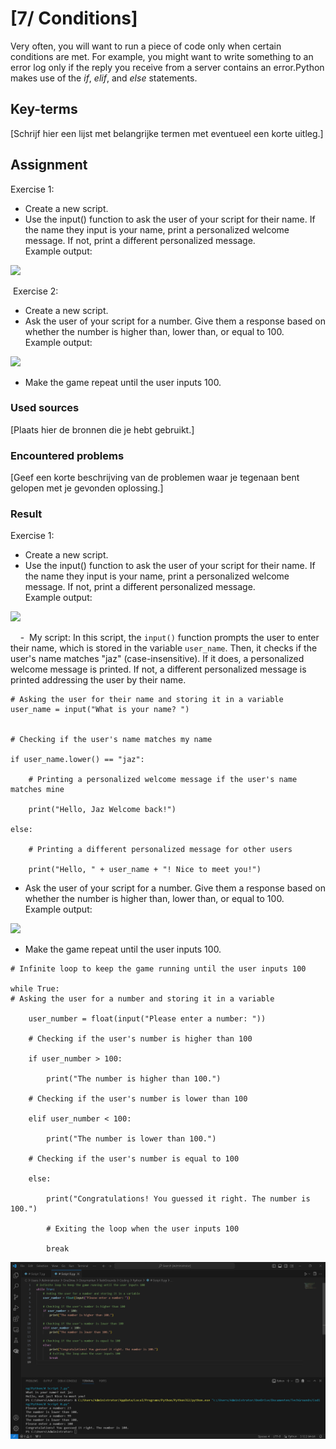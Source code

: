 # [7/ Conditions]

Very often, you will want to run a piece of code only when certain conditions are met. For example, you might want to write something to an error log only if the reply you receive from a server contains an error.Python makes use of the *if*, *elif*, and *else* statements.

## Key-terms

[Schrijf hier een lijst met belangrijke termen met eventueel een korte uitleg.]

## Assignment

Exercise 1:

- Create a new script.
- Use the input() function to ask the user of your script for their name. If the name they input is your name, print a personalized welcome message. If not, print a different personalized message.  
  Example output:

![](https://lwfiles.mycourse.app/642fed69f84f1f76d03f116a-public/ebook/848ba7dad91c7336954f2562cbef558d/image4.png)

 Exercise 2:

- Create a new script.
- Ask the user of your script for a number. Give them a response based on whether the number is higher than, lower than, or equal to 100.  
  Example output:

![](https://lwfiles.mycourse.app/642fed69f84f1f76d03f116a-public/ebook/848ba7dad91c7336954f2562cbef558d/image3.png)

- Make the game repeat until the user inputs 100.

### Used sources

[Plaats hier de bronnen die je hebt gebruikt.]

### Encountered problems

[Geef een korte beschrijving van de problemen waar je tegenaan bent gelopen met je gevonden oplossing.]

### Result

Exercise 1:

- Create a new script.
- Use the input() function to ask the user of your script for their name. If the name they input is your name, print a personalized welcome message. If not, print a different personalized message.  
  Example output:

![](https://lwfiles.mycourse.app/642fed69f84f1f76d03f116a-public/ebook/848ba7dad91c7336954f2562cbef558d/image4.png)

      -  My script: In this script, the `input()` function prompts the user to enter their name, which is stored in the variable `user_name`. Then, it checks if the user's name matches "jaz" (case-insensitive). If it does, a personalized welcome message is printed. If not, a different personalized message is printed addressing the user by their name.

```
# Asking the user for their name and storing it in a variable
user_name = input("What is your name? ")


# Checking if the user's name matches my name

if user_name.lower() == "jaz":

    # Printing a personalized welcome message if the user's name matches mine

    print("Hello, Jaz Welcome back!")

else:

    # Printing a different personalized message for other users

    print("Hello, " + user_name + "! Nice to meet you!")
```

- Ask the user of your script for a number. Give them a response based on whether the number is higher than, lower than, or equal to 100.  
  Example output:

![](https://lwfiles.mycourse.app/642fed69f84f1f76d03f116a-public/ebook/848ba7dad91c7336954f2562cbef558d/image3.png)

- Make the game repeat until the user inputs 100. 

```
# Infinite loop to keep the game running until the user inputs 100

while True:
# Asking the user for a number and storing it in a variable

    user_number = float(input("Please enter a number: "))

    # Checking if the user's number is higher than 100

    if user_number > 100:

        print("The number is higher than 100.")

    # Checking if the user's number is lower than 100

    elif user_number < 100:

        print("The number is lower than 100.")

    # Checking if the user's number is equal to 100

    else:

        print("Congratulations! You guessed it right. The number is 100.")

        # Exiting the loop when the user inputs 100

        break
```

 ![number100.png](number100.png)